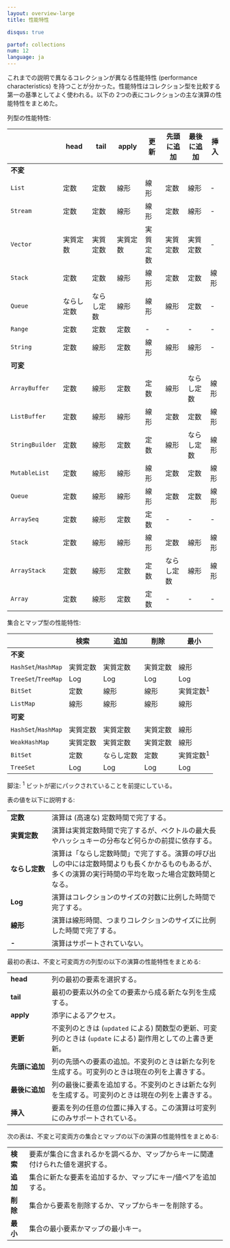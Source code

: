 ```yaml
---
layout: overview-large
title: 性能特性

disqus: true

partof: collections
num: 12
language: ja
---
```


これまでの説明で異なるコレクションが異なる性能特性 (performance characteristics) を持つことが分かった。性能特性はコレクション型を比較する第一の基準としてよく使われる。以下の 2つの表にコレクションの主な演算の性能特性をまとめた。

列型の性能特性:

|               | head | tail | apply | 更新   | 先頭に追加 | 最後に追加 | 挿入 |
| --------      | ---- | ---- | ----  | ----  | ----     | ----      | ----   |
| **不変**       |      |      |       |       |          |           |        |
| `List`        | 定数  | 定数  | 線形  | 線形   | 定数     | 線形       |  -     |
| `Stream`      | 定数  | 定数  | 線形  | 線形   | 定数     | 線形       |  -     |
| `Vector`      |実質定数|実質定数|実質定数|実質定数| 実質定数  | 実質定数    |  -     |
| `Stack`       | 定数  | 定数  | 線形  | 線形   | 定数     | 定数       | 線形  |
| `Queue`       |ならし定数|ならし定数|線形| 線形  | 線形     | 定数       |  -     |
| `Range`       | 定数  | 定数  | 定数  | -     |  -       | -         |  -     |
| `String`      | 定数  | 線形  | 定数  | 線形   | 線形     | 線形       |  -     |
| **可変**       |      |      |       |       |         |           |        |
| `ArrayBuffer` | 定数  | 線形  | 定数  | 定数   | 線形     | ならし定数 | 線形  |
| `ListBuffer`  | 定数  | 線形  | 線形  | 線形   | 定数     | 定数       | 線形  |
|`StringBuilder`| 定数  | 線形  | 定数  | 定数   | 線形     | ならし定数 | 線形  |
| `MutableList` | 定数  | 線形  | 線形  | 線形   | 定数     | 定数       | 線形  |
| `Queue`       | 定数  | 線形  | 線形  | 線形   | 定数     | 定数       | 線形  |
| `ArraySeq`    | 定数  | 線形  | 定数  | 定数   |  -      | -          |  -     |
| `Stack`       | 定数  | 線形  | 線形  | 線形   | 定数     | 線形       | 線形  |
| `ArrayStack`  | 定数  | 線形  | 定数  | 定数   | ならし定数| 線形       | 線形  |
| `Array`       | 定数  | 線形  | 定数  | 定数   |  -      | -         |  -     |

集合とマップ型の性能特性:

|                    | 	検索    | 追加 | 削除   | 最小           |
| --------           | ----   | ---- | ----  | ----          |
| **不変**            |        |      |       |               |
| `HashSet`/`HashMap`| 実質定数| 実質定数| 実質定数 | 線形            |
| `TreeSet`/`TreeMap`| Log    | Log  | Log   | Log           |
| `BitSet`           | 定数    | 線形  | 線形  | 実質定数<sup>1</sup>|
| `ListMap`          | 線形    | 線形  | 線形  | 線形            |
| **可変**            |        |      |       |               |
| `HashSet`/`HashMap`|実質定数 |実質定数|実質定数| 線形            |
| `WeakHashMap`      |実質定数 |実質定数|実質定数| 線形            |
| `BitSet`           | 定数   |ならし定数| 定数   |実質定数<sup>1</sup>|
| `TreeSet`          | Log   | Log  | Log    | Log           |

脚注: <sup>1</sup> ビットが密にパックされていることを前提にしている。

表の値を以下に説明する:

|             |                                           |
| ---         | ----                                      |
| **定数**     | 演算は (高速な) 定数時間で完了する。|
| **実質定数** | 演算は実質定数時間で完了するが、ベクトルの最大長やハッシュキーの分布など何らかの前提に依存する。|
| **<nobr>ならし定数</nobr>**  | 演算は「ならし定数時間」で完了する。演算の呼び出しの中には定数時間よりも長くかかるものもあるが、多くの演算の実行時間の平均を取った場合定数時間となる。 |
| **Log** | 演算はコレクションのサイズの対数に比例した時間で完了する。 |
| **線形**   | 演算は線形時間、つまりコレクションのサイズに比例した時間で完了する。 |
| **-**   | 演算はサポートされていない。 |

最初の表は、不変と可変両方の列型の以下の演算の性能特性をまとめる:

|     |                                                     |
| --- | ----                                                |
| **head**   | 列の最初の要素を選択する。 |
| **tail**   | 最初の要素以外の全ての要素から成る新たな列を生成する。 |
| **apply**  | 添字によるアクセス。 |
| **更新** | 不変列のときは (`updated` による) 関数型の更新、可変列のときは (`update` による) 副作用としての上書き更新。 |
| **<nobr>先頭に追加</nobr>**| 列の先頭への要素の追加。不変列のときは新たな列を生成する。可変列のときは現在の列を上書きする。 |
| **最後に追加** | 列の最後に要素を追加する。不変列のときは新たな列を生成する。可変列のときは現在の列を上書きする。 |
| **挿入** | 要素を列の任意の位置に挿入する。この演算は可変列にのみサポートされている。 |

次の表は、不変と可変両方の集合とマップの以下の演算の性能特性をまとめる:

|     |                                                     |
| --- | ----                                                |
| **検索** | 要素が集合に含まれるかを調べるか、マップからキーに関連付けられた値を選択する。 |
| **追加** | 集合に新たな要素を追加するか、マップにキー/値ペアを追加する。 |
| **削除** | 集合から要素を削除するか、マップからキーを削除する。 |
| **最小** | 集合の最小要素かマップの最小キー。 |

